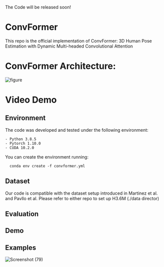 The Code will be released soon!

# ConvFormer


This repo is the official implementation of ConvFormer: 3D Human Pose Estimation with Dynamic Multi-headed Convolutional Attention

# ConvFormer Architecture:
![figure](https://user-images.githubusercontent.com/95489745/168616279-15dced6e-8639-4193-8a14-72ff6ab186ea.jpg)


# Video Demo

  ## Environment
  The code was developed and tested under the following environment:
  
    - Python 3.8.5
    - Pytorch 1.10.0
    - CUDA 10.2.0
    
  You can create the environment running:
  
      conda env create -f convformer.yml
  
  ## Dataset
  Our code is compatible with the dataset setup introduced in Martinez et al. and Pavllo et al. Please refer to either repo to set up H3.6M (./data director)
  ## Evaluation
  ## Demo
  
  ## Examples
  ![Screenshot (79)](https://user-images.githubusercontent.com/95489745/184756992-33feda46-2335-493e-8407-d02c4501952c.png)
